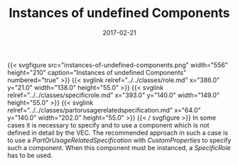 ﻿---
title: Instances of undefined Components
toc: false
type: specs
layout: diagram
date: "2017-02-21"
draft: false
specification: VEC
version: 1.1.3
documentType: "Recommendation"
elementType: Diagram
classes:
  - Role
  - SpecificRole
  - PartOrUsageRelatedSpecification
menu:
  VEC-1.1.3:    
    parent: instances-of-components
    identifier: instances-of-components/instances-of-undefined-components
    weight: 1004009 

# Prev/next pager order (if `docs_section_pager` enabled in `params.toml`)
weight: 1004009
---
{{< svgfigure src="instances-of-undefined-components.png" width="556" height="210" caption="Instances of undefined Components" numbered="true" >}}
  {{< svglink relref="../../classes/role.md" x="386.0" y="21.0" width="138.0" height="55.0" >}}
  {{< svglink relref="../../classes/specificrole.md" x="393.0" y="140.0" width="149.0" height="55.0" >}}
  {{< svglink relref="../../classes/partorusagerelatedspecification.md" x="64.0" y="140.0" width="202.0" height="55.0" >}}
{{< / svgfigure >}}
In some cases it is necessary to specify and to use a component which is not defined in detail by the VEC. The recommended approach in such a case is to use a <i>PartOrUsageRelatedSpecification</i> with <i>CustomProperties</i> to specify such a component. When this component must be instanced, a <i>SpecificRole</i> has to be used.